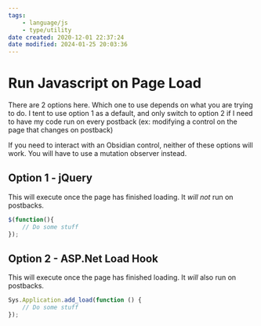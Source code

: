 ```yaml
---
tags:
    - language/js
    - type/utility
date created: 2020-12-01 22:37:24
date modified: 2024-01-25 20:03:36
---
```


# Run Javascript on Page Load

There are 2 options here. Which one to use depends on what you are trying to do. I tent to use option 1 as a default, and only switch to option 2 if I need to have my code run on every postback (ex: modifying a control on the page that changes on postback)

If you need to interact with an Obsidian control, neither of these options will work. You will have to use a mutation observer instead.

## Option 1 - jQuery

This will execute once the page has finished loading. It _will not_ run on postbacks.

```js
$(function(){
    // Do some stuff
});
```

## Option 2 - ASP.Net Load Hook

This will execute once the page has finished loading. It _will_ also run on postbacks.

```js
Sys.Application.add_load(function () {
    // Do some stuff
});
```
